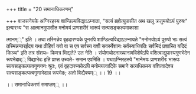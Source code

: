 +++
title = "20 समानाधिकरणम्"

+++
वाजसनेयके अग्निरहस्य शाण्डिल्यविद्याऽऽम्नाता, "सत्यं ब्रह्मेत्युपासीत अथ खलु क्रतुमयोऽयं पुरुषः" इत्यारभ्य "स आत्मानमुपासीत मनोमयं प्राणशरीरं भारूपं सत्यसङ्कल्पमाकाशा

त्मानम््" इति । तथा तस्मिन्नेव बृहदारण्यके पुनरपि शाण्डिल्यविद्याऽऽम्नायते "मनोमयोऽयं पुरुषो भाः सत्यं तस्मिन्नन्तरर्हृदय यथा व्रीहिर्वा यवो वा स एष सर्वस्य वशी सवर्स्येशानः सर्वस्याधिपतिः सर्वमिदं प्रशास्ति यदिदं किञ्च" इति तत्र संशयः- किमत्र भिद्यते? उत नेति । संयोगचोदनाख्यानामविशेषेऽपि वशित्वाद्युपास्यगुणभेदेन रूपभेदाद्् विद्याभेदः इति प्राप्त उच्यते- समान एवमिति । यथाऽग्निरहस्ये "मानेमयः प्राणशरीरः भारूपः सत्यसङ्कल्पत्वगुणगणः श्रुतः, एवं वृहदारण्यकेऽपि मनोमयत्वादिके समाने सत्यधिकस्य वशित्वादेश्च सत्यसङ्कल्पत्वगुणाभेदान्न रूपभेदः; अतो विद्यैक्यम्् ।। 19 ।।

।। समानाधिकरणं समाप्तम्् ।।